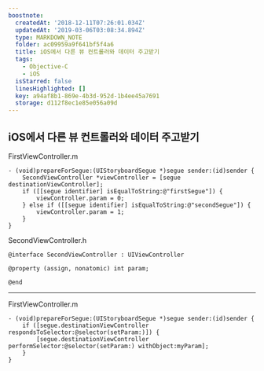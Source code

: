 ```yaml
---
boostnote:
  createdAt: '2018-12-11T07:26:01.034Z'
  updatedAt: '2019-03-06T03:08:34.894Z'
  type: MARKDOWN_NOTE
  folder: ac09959a9f641bf5f4a6
  title: iOS에서 다른 뷰 컨트롤러와 데이터 주고받기
  tags:
    - Objective-C
    - iOS
  isStarred: false
  linesHighlighted: []
  key: a94af8b1-869e-4b3d-952d-1b4ee45a7691
  storage: d112f8ec1e85e056a09d
---
```


iOS에서 다른 뷰 컨트롤러와 데이터 주고받기
---
FirstViewController.m

```objc
- (void)prepareForSegue:(UIStoryboardSegue *)segue sender:(id)sender {
    SecondViewController *viewController = [segue destinationViewController];
    if ([[segue identifier] isEqualToString:@"firstSegue"]) {
        viewController.param = 0;
    } else if ([[segue identifier] isEqualToString:@"secondSegue"]) {
        viewController.param = 1;
    }
}
```

SecondViewController.h

```objc
@interface SecondViewController : UIViewController

@property (assign, nonatomic) int param;

@end
```

---

FirstViewController.m

```objc
- (void)prepareForSegue:(UIStoryboardSegue *)segue sender:(id)sender {
    if ([segue.destinationViewController respondsToSelector:@selector(setParam:)]) {
        [segue.destinationViewController performSelector:@selector(setParam:) withObject:myParam];
    }
}
```